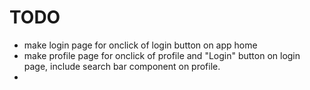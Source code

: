 # TODO

- make login page for onclick of login button on app home
- make profile page for onclick of profile and "Login" button on login page, include search bar component on profile.
- 
